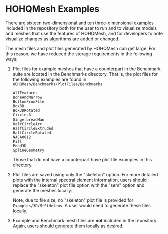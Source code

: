 # HOHQMesh Examples

There are sixteen two-dimensional and ten three-dimensional examples included in the repository
both for the user to run and to visualize models and meshes that use the features of HOHQMesh,
and for developers to note visualize changes as algorithms are added or changed.

The mesh files and plot files generated by HOHQMesh can get large.
For this reason, we have reduced the storage requirements in the following ways:

1. Plot files for example meshes that have a counterpart in the Benchmark suite are located
   in the Benchmarks directory. That is, the plot files for the following examples are
   found in `HOHQMesh/Benchmarks/PlotFiles/Benchmarks`
   ```
   AllFeatures
   BoneAndMarrow
   BottomFromFile
   Box3D
   Box3DRotated
   Circles3
   GingerbreadMan
   HalfCircleArc
   HalfCircleExtruded
   HalfCircleRotated
   NACA0012
   Pill
   Pond3D
   SplineGeometry
   ```
   Those that do not have a counterpart have plot file examples in this directory.

2. Plot files are saved using only the "skeleton" option. For more detailed plots with the internal
   spectral element information, users should replace the "skeleton" plot file option with
   the "sem" option and generate the meshes locally.

   Note, due to file size, no "skeleton" plot file is provided for `Examples/3D/MtStHelens`. A user would need to generate these files locally.

3. Example and Benchmark mesh files are **not** included in the repository.
   Again, users should generate them locally as desired.
